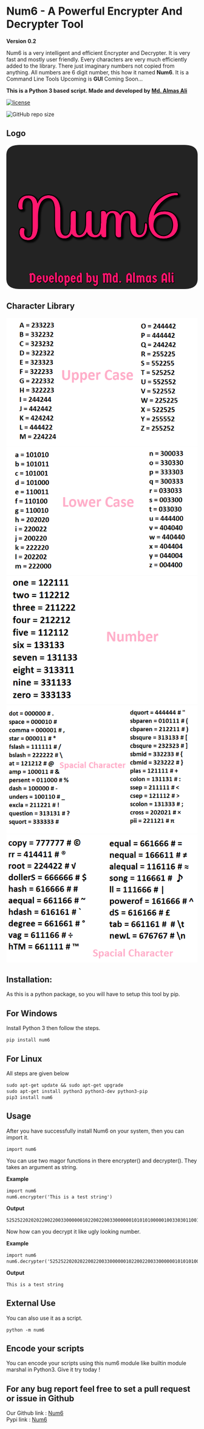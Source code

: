 # Num6 - A Powerful Encrypter And Decrypter Tool
**Version 0.2**

Num6 is a very intelligent and efficient Encrypter and Decrypter. 
It is very fast and mostly user friendly.
Every characters are very much efficiently added to the library.
There just imaginary numbers not copied from anything.
All numbers are 6 digit number, this how it named **Num6**.
It is a Command Line Tools Upcoming is **GUI** Coming Soon...

**This is a Python 3 based script. Made and developed by [Md. Almas Ali](https://facebook.com/md.almasali.0)**

[![license](https://img.shields.io/github/license/dwisiswant0/WiFiID.svg)](LICENSE)

![GitHub repo size](https://img.shields.io/github/repo-size/Almas-Ali/Num6?style=plastic)

## Logo
![Image](IMG/logo0.jpg)

## Character Library
![Image](IMG/img1.png)
![Image](IMG/img2.png)
![Image](IMG/img3.png)
![Image](IMG/img4.png)
![Image](IMG/img5.png)

## **Installation:**
As this is a python package, so you will have to setup this tool by pip.

## **For Windows**
Install Python 3 then follow the steps.
```
pip install num6
```

## **For Linux**
All steps are given below
```
sudo apt-get update && sudo apt-get upgrade
sudo apt-get install python3 python3-dev python3-pip
pip3 install num6
```

## **Usage**
After you have successfully install Num6 on your system, then you can import it.
```
import num6
```
You can use two magor functions in there encrypter() and decrypter(). They takes an argument as string.

**Example**

```
import num6
num6.encrypter('This is a test string')
```
**Output**
```
525252202020220022003300000010220022003300000010101010000010033030110011003300033030000010003300033030033033220022300033110010
```
Now how can you decrypt it like ugly looking number.

**Example**
```
import num6
num6.decrypter('525252202020220022003300000010220022003300000010101010000010033030110011003300033030000010003300033030033033220022300033110010')
```
**Output**
```
This is a test string
```

## External Use
You can also use it as a script.
```
python -m num6
```

## Encode your scripts
You can encode your scripts using this num6 module like builtin module marshal in Python3. Give it try today ! 
<br>


## For any bug report feel free to set a pull request or issue in Github

Our Github link : [Num6](https://github.com/almas-ali/num6) <br>
Pypi link : [Num6](https://pypi.org/project/Num6) <br>
